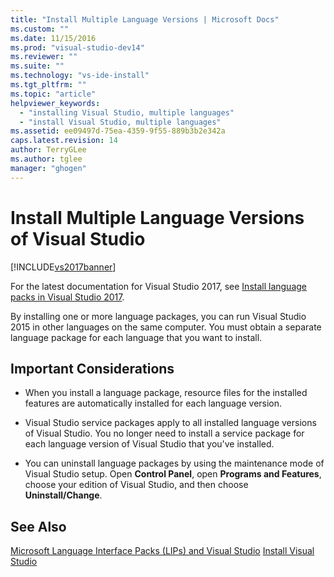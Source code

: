 ```yaml
---
title: "Install Multiple Language Versions | Microsoft Docs"
ms.custom: ""
ms.date: 11/15/2016
ms.prod: "visual-studio-dev14"
ms.reviewer: ""
ms.suite: ""
ms.technology: "vs-ide-install"
ms.tgt_pltfrm: ""
ms.topic: "article"
helpviewer_keywords:
  - "installing Visual Studio, multiple languages"
  - "install Visual Studio, multiple languages"
ms.assetid: ee09497d-75ea-4359-9f55-889b3b2e342a
caps.latest.revision: 14
author: TerryGLee
ms.author: tglee
manager: "ghogen"
---
```

# Install Multiple Language Versions of Visual Studio
[!INCLUDE[vs2017banner](../includes/vs2017banner.md)]

For the latest documentation for Visual Studio 2017, see [Install language packs in Visual Studio 2017](https://docs.microsoft.com/visualstudio/install/install-visual-studio#install-language-packs).

By installing one or more language packages, you can run Visual Studio 2015 in other languages on the same computer. You must obtain a separate language package for each language that you want to install.

## Important Considerations

-   When you install a language package, resource files for the installed features are automatically installed for each language version.

-   Visual Studio service packages apply to all installed language versions of Visual Studio. You no longer need to install a service package for each language version of Visual Studio that you've installed.

-   You can uninstall language packages by using the maintenance mode of Visual Studio setup. Open **Control Panel**, open **Programs and Features**, choose your edition of Visual Studio, and then choose **Uninstall/Change**.

## See Also
 [Microsoft Language Interface Packs (LIPs) and Visual Studio](../install/microsoft-language-interface-packs-lips-and-visual-studio.md)
 [Install Visual Studio](../install/install-visual-studio-2015.md)